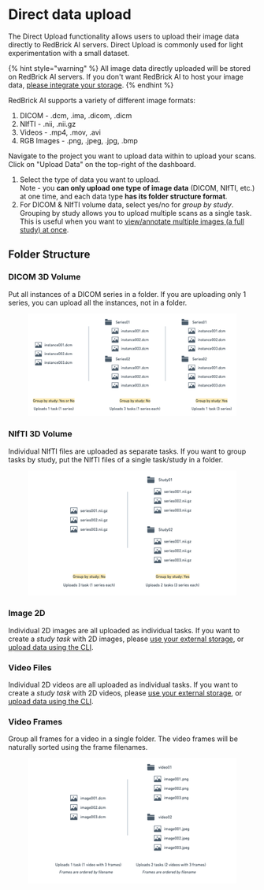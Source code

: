 # Direct data upload

The Direct Upload functionality allows users to upload their image data directly to RedBrick AI servers. Direct Upload is commonly used for light experimentation with a small dataset.&#x20;

{% hint style="warning" %}
All image data directly uploaded will be stored on RedBrick AI servers. If you don't want RedBrick AI to host your image data, [please integrate your storage](import-cloud-data.md).
{% endhint %}

RedBrick AI supports a variety of different image formats:&#x20;

1. DICOM - .dcm, .ima, .dicom, .dicm
2. NIfTI - .nii, .nii.gz
3. Videos - .mp4, .mov, .avi
4. RGB Images - .png, .jpeg, .jpg, .bmp

Navigate to the project you want to upload data within to upload your scans. Click on "Upload Data" on the top-right of the dashboard.&#x20;

1. Select the type of data you want to upload. \
   Note - you **can only upload one type of image data** (DICOM, NIfTI, etc.) at one time, and each data type **has its folder structure format**.
2. For DICOM & NIfTI volume data, select yes/no for _group by study_. Grouping by study allows you to upload multiple scans as a single task. This is useful when you want to [view/annotate multiple images (a full study) at once](https://docs.redbrickai.com/annotation/overview#how-tasks-work-with-dicom-annotation).&#x20;

## Folder Structure

### DICOM 3D Volume

Put all instances of a DICOM series in a folder. If you are uploading only 1 series, you can upload all the instances, not in a folder.&#x20;

<figure><img src="../.gitbook/assets/Label evaluation.png" alt=""><figcaption></figcaption></figure>

### NIfTI 3D Volume

Individual NIfTI files are uploaded as separate tasks. If you want to group tasks by study, put the NIfTI files of a single task/study in a folder.&#x20;

<figure><img src="../.gitbook/assets/Label evaluation (3).png" alt=""><figcaption></figcaption></figure>

### Image 2D

Individual 2D images are all uploaded as individual tasks. If you want to create a _study task_ with 2D images, please [use your external storage](import-cloud-data.md), or [upload data using the CLI](../python-sdk/cli-overview/importing-data/).

### Video Files

Individual 2D videos are all uploaded as individual tasks. If you want to create a _study task_ with 2D videos, please [use your external storage](import-cloud-data.md), or [upload data using the CLI](../python-sdk/cli-overview/importing-data/).

### Video Frames

Group all frames for a video in a single folder. The video frames will be naturally sorted using the frame filenames.&#x20;

<figure><img src="../.gitbook/assets/Label evaluation (5).png" alt=""><figcaption></figcaption></figure>
